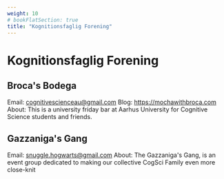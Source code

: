 ```yaml
---
weight: 10
# bookFlatSection: true
title: "Kognitionsfaglig Forening"
---
```


# Kognitionsfaglig Forening

## Broca's Bodega

Email: cognitivescienceau@gmail.com
Blog: https://mochawithbroca.com
About: This is a university friday bar at Aarhus University for Cognitive Science students and friends.

## Gazzaniga's Gang
Email: snuggle.hogwarts@gmail.com
About: The Gazzaniga's Gang, is an event group dedicated to making our collective CogSci Family even more close-knit
